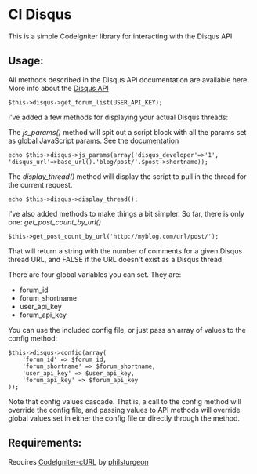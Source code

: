 CI Disqus
==========

This is a simple CodeIgniter library for interacting with the Disqus API.

Usage: 
------
All methods described in the Disqus API documentation are available here. More info about the [Disqus API](http://wiki.disqus.net/API)

	$this->disqus->get_forum_list(USER_API_KEY);


I've added a few methods for displaying your actual Disqus threads:

The *js_params()* method will spit out a script block with all the params set as global JavaScript params.  See the [documentation](http://wiki.disqus.net/JSEmbed/)

	echo $this->disqus->js_params(array('disqus_developer'=>'1', 'disqus_url'=>base_url().'blog/post/'.$post->shortname));


The *display_thread()* method will display the script to pull in the thread for the current request.

	echo $this->disqus->display_thread();


I've also added methods to make things a bit simpler.  So far, there is only one: 
*get_post_count_by_url()*

	$this->get_post_count_by_url('http://myblog.com/url/post/');

That will return a string with the number of comments for a given Disqus thread URL, and FALSE if the URL doesn't exist as a Disqus thread.

There are four global variables you can set. They are: 
* forum_id
* forum_shortname
* user_api_key
* forum_api_key

You can use the included config file, or just pass an array of values to the config method:

	$this->disqus->config(array(
		'forum_id' => $forum_id,
		'forum_shortname' => $forum_shortname,
		'user_api_key' => $user_api_key,
		'forum_api_key' => $forum_api_key
	));

Note that config values cascade.  That is, a call to the config method will override the config file, and passing values to API methods will override global values set in either the config file or directly through the method.

Requirements:
-------------

Requires [CodeIgniter-cURL](http://github.com/philsturgeon/codeigniter-curl) by [philsturgeon](http://github.com/philsturgeon)